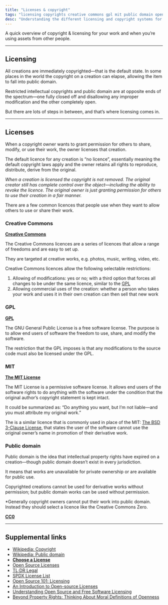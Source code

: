 ```yaml
---
title: "Licenses & copyright"
tags: "licensing copyrights creative commons gpl mit public domain open source property"
desc: "Understanding the different licensing and copyright systems for code and content."
---
```


A quick overview of copyright & licensing for your work and when you’re using assets from other people.

---

## Licensing

All creations are immediately copyrighted—that is the default state. In some places in the world the copyright on a creation can elapse, allowing the item to fall into public domain.

Restricted intellectual copyrights and public domain are at opposite ends of the spectrum—one fully closed off and disallowing any improper modification and the other completely open.

But there are lots of steps in between, and that’s where licensing comes in.

---

## Licenses

When a copyright owner wants to grant permission for others to share, modify, or use their work, the owner licenses that creation.

The default licence for any creation is “no licence”, essentially meaning the default copyright laws apply and the owner retains all rights to reproduce, distribute, derive from the original.

*When a creation is licensed the copyright is not removed. The original creator still has complete control over the object—including the ability to revoke the licence. The original owner is just granting permission for others to use their creation in a fair manner.*

There are a few common licences that people use when they want to allow others to use or share their work.

### Creative Commons

**[Creative Commons](https://creativecommons.org/)**

The Creative Commons licences are a series of licences that allow a range of freedoms and are easy to set up.

They are targeted at creative works, e.g. photos, music, writing, video, etc.

Creative Commons licences allow the following selectable restrictions:

1. Allowing of modifications: yes or no; with a third option that forces all changes to be under the same licence, similar to the [GPL](#gpl)
2. Allowing commercial uses of the creation: whether a person who takes your work and uses it in their own creation can then sell that new work

### GPL

**[GPL](http://opensource.org/licenses/GPL-3.0)**

The GNU General Public License is a free software license. The purpose is to allow end users of software the freedom to use, share, and modify the software.

The restriction that the GPL imposes is that any modifications to the source code must also be licensed under the GPL.

### MIT

**[The MIT License](http://opensource.org/licenses/MIT)**

The MIT License is a permissive software license. It allows end users of the software rights to do anything with the software under the condition that the original author’s copyright statement is kept intact.

It could be summarized as: “Do anything you want, but I’m not liable—and you must attribute my original work.”

The is a similar licence that is commonly used in place of the MIT: [The BSD 3-Clause License](http://opensource.org/licenses/BSD-3-Clause), that states the user of the software cannot use the original owner’s name in promotion of their derivative work.

### Public domain

Public domain is the idea that intellectual property rights have expired on a creation—though public domain doesn’t exist in every jurisdiction.

It means that works are unavailable for private ownership or are  available for public use.

Copyrighted creations cannot be used for derivative works without permission; but public domain works can be used without permission.

*Generally copyright owners cannot put their work into public domain. Instead they should select a licence like the Creative Commons Zero.

**[CC0](https://creativecommons.org/publicdomain/)**

---

## Supplemental links

- [Wikipedia: Copyright](https://en.wikipedia.org/wiki/Copyright)
- [Wikipedia: Public domain](https://en.wikipedia.org/wiki/Public_domain)
- **[Choose a License](http://choosealicense.com/)**
- [Open Source Licenses](http://opensource.org/licenses)
- [TL;DR Legal](http://www.tldrlegal.com/)
- [SPDX License List](https://spdx.org/licenses/)
- [Open Source 101: Licensing](http://code.tutsplus.com/tutorials/open-source-101-licensing--cms-21279)
- [An Introduction to Open-source Licenses](http://www.sitepoint.com/introduction-to-open-source-licenses/)
- [Understanding Open Source and Free Software Licensing](http://www.oreilly.com/openbook/osfreesoft/book/index.html)
- [Beyond Property Rights: Thinking About Moral Definitions of Openness](http://eaves.ca/2013/08/06/beyond-property-rights-thinking-about-moral-definitions-of-openness/)
